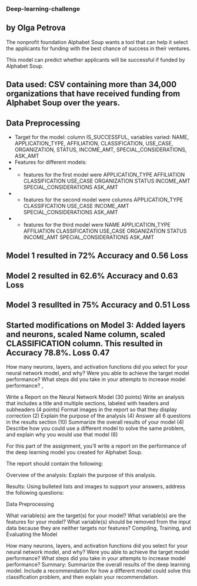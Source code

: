 ### Deep-learning-challenge 
## by Olga Petrova

The nonprofit foundation Alphabet Soup wants a tool that can help it select the applicants for funding with the best chance of success in their ventures. 

This model can predict whether applicants will be successful if funded by Alphabet Soup.

## Data used: CSV containing more than 34,000 organizations that have received funding from Alphabet Soup over the years.

## Data Preprocessing

- Target for the model: column IS_SUCCESSFUL, variables varied: NAME, APPLICATION_TYPE, AFFILIATION, CLASSIFICATION, USE_CASE, ORGANIZATION, STATUS, INCOME_AMT, SPECIAL_CONSIDERATIONS, ASK_AMT
- Features for different models:
- - features for the first model were APPLICATION_TYPE	AFFILIATION	CLASSIFICATION	USE_CASE	ORGANIZATION	STATUS	INCOME_AMT	SPECIAL_CONSIDERATIONS	ASK_AMT
- - features for the second model were columns APPLICATION_TYPE	CLASSIFICATION	USE_CASE	INCOME_AMT	SPECIAL_CONSIDERATIONS	ASK_AMT
- - features for the third model were NAME	APPLICATION_TYPE	AFFILIATION	CLASSIFICATION	USE_CASE	ORGANIZATION	STATUS	INCOME_AMT	SPECIAL_CONSIDERATIONS	ASK_AMT

## Model 1 resulted in 72% Accuracy and 0.56 Loss
## Model 2 resulted in 62.6% Accuracy and 0.63 Loss
## Model 3 resullted in 75% Accuracy and 0.51 Loss
## Started modifications on Model 3: Added layers and neurons, scaled Name column, scaled CLASSIFICATION column. This resulted in Accuracy 78.8%. Loss 0.47


How many neurons, layers, and activation functions did you select for your neural network model, and why?
Were you able to achieve the target model performance?
What steps did you take in your attempts to increase model performance?
, 


Write a Report on the Neural Network Model (30 points)
Write an analysis that includes a title and multiple sections, labeled with headers and subheaders (4 points)
Format images in the report so that they display correction (2)
Explain the purpose of the analysis (4)
Answer all 6 questions in the results section (10)
Summarize the overall results of your model (4)
Describe how you could use a different model to solve the same problem, and explain why you would use that model (6)

For this part of the assignment, you’ll write a report on the performance of the deep learning model you created for Alphabet Soup.

The report should contain the following:

Overview of the analysis: Explain the purpose of this analysis.

Results: Using bulleted lists and images to support your answers, address the following questions:

Data Preprocessing

What variable(s) are the target(s) for your model?
What variable(s) are the features for your model?
What variable(s) should be removed from the input data because they are neither targets nor features?
Compiling, Training, and Evaluating the Model

How many neurons, layers, and activation functions did you select for your neural network model, and why?
Were you able to achieve the target model performance?
What steps did you take in your attempts to increase model performance?
Summary: Summarize the overall results of the deep learning model. Include a recommendation for how a different model could solve this classification problem, and then explain your recommendation.